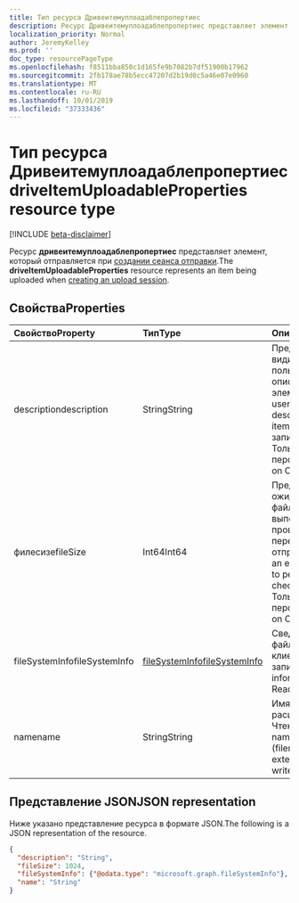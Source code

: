 ```yaml
---
title: Тип ресурса Дривеитемуплоадаблепропертиес
description: Ресурс Дривеитемуплоадаблепропертиес представляет элемент, который отправляется при создании сеанса отправки.
localization_priority: Normal
author: JeremyKelley
ms.prod: ''
doc_type: resourcePageType
ms.openlocfilehash: f8511bba850c1d165fe9b7082b7df51900b17962
ms.sourcegitcommit: 2fb178ae78b5ecc47207d2b19d0c5a46e07e0960
ms.translationtype: MT
ms.contentlocale: ru-RU
ms.lasthandoff: 10/01/2019
ms.locfileid: "37333436"
---
```

# <a name="driveitemuploadableproperties-resource-type"></a><span data-ttu-id="54b64-103">Тип ресурса Дривеитемуплоадаблепропертиес</span><span class="sxs-lookup"><span data-stu-id="54b64-103">driveItemUploadableProperties resource type</span></span>

[!INCLUDE [beta-disclaimer](../../includes/beta-disclaimer.md)]

<span data-ttu-id="54b64-104">Ресурс **дривеитемуплоадаблепропертиес** представляет элемент, который отправляется при [создании сеанса отправки](../api/driveitem-createuploadsession.md).</span><span class="sxs-lookup"><span data-stu-id="54b64-104">The **driveItemUploadableProperties** resource represents an item being uploaded when [creating an upload session](../api/driveitem-createuploadsession.md).</span></span>

## <a name="properties"></a><span data-ttu-id="54b64-105">Свойства</span><span class="sxs-lookup"><span data-stu-id="54b64-105">Properties</span></span>

| <span data-ttu-id="54b64-106">Свойство</span><span class="sxs-lookup"><span data-stu-id="54b64-106">Property</span></span>     | <span data-ttu-id="54b64-107">Тип</span><span class="sxs-lookup"><span data-stu-id="54b64-107">Type</span></span>                              | <span data-ttu-id="54b64-108">Описание</span><span class="sxs-lookup"><span data-stu-id="54b64-108">Description</span></span>                                                                                         |
|:-------------|:----------------------------------|:----------------------------------------------------------------------------------------------------|
|<span data-ttu-id="54b64-109">description</span><span class="sxs-lookup"><span data-stu-id="54b64-109">description</span></span>   |<span data-ttu-id="54b64-110">String</span><span class="sxs-lookup"><span data-stu-id="54b64-110">String</span></span>                             | <span data-ttu-id="54b64-111">Предоставляет видимое пользователю описание элемента.</span><span class="sxs-lookup"><span data-stu-id="54b64-111">Provides a user-visible description of the item.</span></span> <span data-ttu-id="54b64-112">Чтение и запись.</span><span class="sxs-lookup"><span data-stu-id="54b64-112">Read-write.</span></span> <span data-ttu-id="54b64-113">Только в OneDrive персональный.</span><span class="sxs-lookup"><span data-stu-id="54b64-113">Only on OneDrive Personal.</span></span>             |
|<span data-ttu-id="54b64-114">филесизе</span><span class="sxs-lookup"><span data-stu-id="54b64-114">fileSize</span></span>      |<span data-ttu-id="54b64-115">Int64</span><span class="sxs-lookup"><span data-stu-id="54b64-115">Int64</span></span>                              | <span data-ttu-id="54b64-116">Предоставляет ожидаемый размер файла для выполнения проверки квоты перед отправкой.</span><span class="sxs-lookup"><span data-stu-id="54b64-116">Provides an expected file size to perform a quota check prior to upload.</span></span> <span data-ttu-id="54b64-117">Только в OneDrive персональный.</span><span class="sxs-lookup"><span data-stu-id="54b64-117">Only on OneDrive Personal.</span></span> |
|<span data-ttu-id="54b64-118">fileSystemInfo</span><span class="sxs-lookup"><span data-stu-id="54b64-118">fileSystemInfo</span></span>|[<span data-ttu-id="54b64-119">fileSystemInfo</span><span class="sxs-lookup"><span data-stu-id="54b64-119">fileSystemInfo</span></span>](filesysteminfo.md)| <span data-ttu-id="54b64-p103">Сведения о файловой системе на клиенте. Чтение и запись.</span><span class="sxs-lookup"><span data-stu-id="54b64-p103">File system information on client. Read-write.</span></span>                                                      |
|<span data-ttu-id="54b64-122">name</span><span class="sxs-lookup"><span data-stu-id="54b64-122">name</span></span>          |<span data-ttu-id="54b64-123">String</span><span class="sxs-lookup"><span data-stu-id="54b64-123">String</span></span>                             | <span data-ttu-id="54b64-p104">Имя элемента (имя и расширение файла). Чтение и запись.</span><span class="sxs-lookup"><span data-stu-id="54b64-p104">The name of the item (filename and extension). Read-write.</span></span>                                          |

## <a name="json-representation"></a><span data-ttu-id="54b64-126">Представление JSON</span><span class="sxs-lookup"><span data-stu-id="54b64-126">JSON representation</span></span>

<span data-ttu-id="54b64-127">Ниже указано представление ресурса в формате JSON.</span><span class="sxs-lookup"><span data-stu-id="54b64-127">The following is a JSON representation of the resource.</span></span>

<!-- {
  "blockType": "resource",
  "optionalProperties": [

  ],
  "@odata.type": "microsoft.graph.driveItemUploadableProperties",
  "baseType": null
}-->

```json
{
  "description": "String",
  "fileSize": 1024,
  "fileSystemInfo": {"@odata.type": "microsoft.graph.fileSystemInfo"},
  "name": "String"
}
```

<!-- uuid: 16cd6b66-4b1a-43a1-adaf-3a886856ed98
2019-02-04 14:57:30 UTC -->
<!-- {
  "type": "#page.annotation",
  "description": "driveItemUploadableProperties resource",
  "keywords": "driveItemUploadableProperties,createUploadSession",
  "section": "documentation",
  "tocPath": ""
}-->